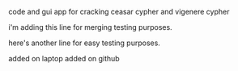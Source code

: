 
code and gui app for cracking ceasar cypher and vigenere cypher

i'm adding this line for merging testing purposes.

here's another line for easy testing purposes.

added on laptop
added on github
